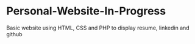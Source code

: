 # Personal-Website-In-Progress
Basic website using HTML, CSS and PHP to display resume, linkedin and github

